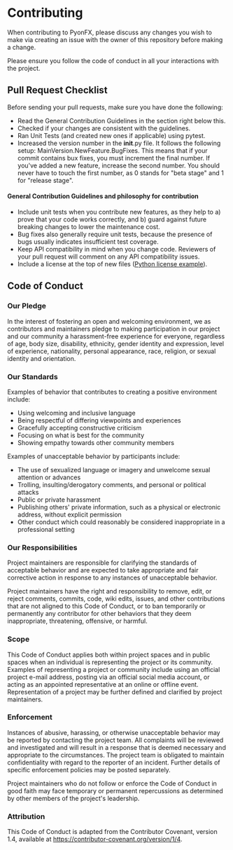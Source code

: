 # Contributing

When contributing to PyonFX, please discuss any changes you wish to make via creating an issue with the owner of this repository before making a change.

Please ensure you follow the code of conduct in all your interactions with the project.

## Pull Request Checklist

Before sending your pull requests, make sure you have done the following:

- Read the General Contribution Guidelines in the section right below this.
- Checked if your changes are consistent with the guidelines.
- Ran Unit Tests (and created new ones if applicable) using pytest.
- Increased the version number in the __init__.py file. It follows the following setup: MainVersion.NewFeature.BugFixes. This means that if your commit contains bux fixes, you must increment the final number. If you've added a new feature, increase the second number. You should never have to touch the first number, as 0 stands for "beta stage" and 1 for "release stage".

#### General Contribution Guidelines and philosophy for contribution

* Include unit tests when you contribute new features, as they help to
  a) prove that your code works correctly, and b) guard against future breaking
  changes to lower the maintenance cost.
* Bug fixes also generally require unit tests, because the presence of bugs
  usually indicates insufficient test coverage.
* Keep API compatibility in mind when you change code. Reviewers of your
  pull request will comment on any API compatibility issues.
* Include a license at the top of new files ([Python license example](https://github.com/CoffeeStraw/PyonFX/blob/master/pyonfx/ass_utility.py)).

## Code of Conduct

### Our Pledge

In the interest of fostering an open and welcoming environment, we as contributors and maintainers pledge to making participation in our project and our community a harassment-free experience for everyone, regardless of age, body size, disability, ethnicity, gender identity and expression, level of experience, nationality, personal appearance, race, religion, or sexual identity and orientation.

### Our Standards

Examples of behavior that contributes to creating a positive environment
include:

* Using welcoming and inclusive language
* Being respectful of differing viewpoints and experiences
* Gracefully accepting constructive criticism
* Focusing on what is best for the community
* Showing empathy towards other community members

Examples of unacceptable behavior by participants include:

* The use of sexualized language or imagery and unwelcome sexual attention or
advances
* Trolling, insulting/derogatory comments, and personal or political attacks
* Public or private harassment
* Publishing others' private information, such as a physical or electronic
  address, without explicit permission
* Other conduct which could reasonably be considered inappropriate in a
  professional setting

### Our Responsibilities

Project maintainers are responsible for clarifying the standards of acceptable
behavior and are expected to take appropriate and fair corrective action in
response to any instances of unacceptable behavior.

Project maintainers have the right and responsibility to remove, edit, or
reject comments, commits, code, wiki edits, issues, and other contributions
that are not aligned to this Code of Conduct, or to ban temporarily or
permanently any contributor for other behaviors that they deem inappropriate,
threatening, offensive, or harmful.

### Scope

This Code of Conduct applies both within project spaces and in public spaces
when an individual is representing the project or its community. Examples of
representing a project or community include using an official project e-mail
address, posting via an official social media account, or acting as an appointed
representative at an online or offline event. Representation of a project may be
further defined and clarified by project maintainers.

### Enforcement

Instances of abusive, harassing, or otherwise unacceptable behavior may be
reported by contacting the project team. All
complaints will be reviewed and investigated and will result in a response that
is deemed necessary and appropriate to the circumstances. The project team is
obligated to maintain confidentiality with regard to the reporter of an incident.
Further details of specific enforcement policies may be posted separately.

Project maintainers who do not follow or enforce the Code of Conduct in good
faith may face temporary or permanent repercussions as determined by other
members of the project's leadership.

### Attribution

This Code of Conduct is adapted from the Contributor Covenant, version 1.4, available at https://contributor-covenant.org/version/1/4.